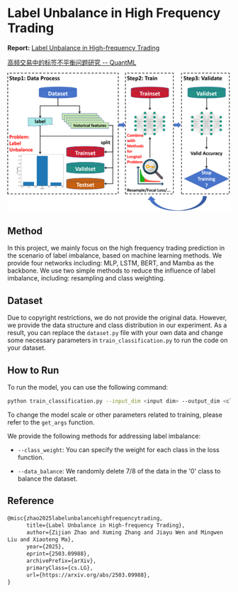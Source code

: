 # Label Unbalance in High Frequency Trading

**Report:** [Label Unbalance in High-frequency Trading](https://arxiv.org/abs/2503.09988)

[高频交易中的标签不平衡问题研究 -- QuantML](https://mp.weixin.qq.com/s/Uhp8GDqV89cYzAoTNbpRQw)


![](./img/main.png)

## Method

In this project, we mainly focus on the high frequency trading prediction in the scenario of label imbalance, based on machine learning methods. We provide four networks including: MLP, LSTM, BERT, and Mamba as the backbone. We use two simple methods to reduce the influence of label imbalance, including: resampling and class weighting.



## Dataset

Due to copyright restrictions, we do not provide the original data. However, we provide the data structure and class distribution in our experiment. As a result, you can replace the `dataset.py` file with your own data and change some necessary parameters in `train_classification.py` to run the code on your dataset.



## How to Run

To run the model, you can use the following command:

```bash
python train_classification.py --input_dim <input dim> --output_dim <class numbers> --model <please select from 'mlp', 'lstm', 'bert', and 'mamba'>
```

To change the model scale or other parameters related to training, please refer to the `get_args` function.

We provide the following methods for addressing label imbalance:

- `--class_weight`: You can specify the weight for each class in the loss function.

- `--data_balance`: We randomly delete 7/8 of the data in the '0' class to balance the dataset.



## Reference

```
@misc{zhao2025labelunbalancehighfrequencytrading,
      title={Label Unbalance in High-frequency Trading}, 
      author={Zijian Zhao and Xuming Zhang and Jiayu Wen and Mingwen Liu and Xiaoteng Ma},
      year={2025},
      eprint={2503.09988},
      archivePrefix={arXiv},
      primaryClass={cs.LG},
      url={https://arxiv.org/abs/2503.09988}, 
}
```

